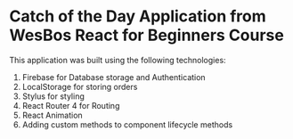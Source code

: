 # Catch of the Day Application from WesBos React for Beginners Course

This application was built using the following technologies:
1. Firebase for Database storage and Authentication
2. LocalStorage for storing orders
3. Stylus for styling
4. React Router 4 for Routing
5. React Animation
6. Adding custom methods to component lifecycle methods
